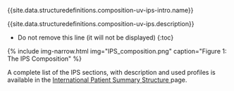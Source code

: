 {{site.data.structuredefinitions.composition-uv-ips-intro.name}}

{{site.data.structuredefinitions.composition-uv-ips.description}}

<!-- TOC  the css styling for this is \pages\assets\css\project.css under 'markdown-toc'-->

* Do not remove this line (it will not be displayed)
{:toc}


{% include img-narrow.html img="IPS_composition.png" caption="Figure 1: The IPS Composition" %}

A complete list of the IPS sections, with description and  used profiles is available in the <a href="ipsStructure.html">International Patient Summary Structure </a> page.
